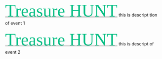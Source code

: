 [<span style="font-family:Papyrus; font-size:4em;color:#05bf85;">Treasure HUNT</span>](/event2 "A link")
this is descript tion of event 1


[<span style="font-family:Papyrus; font-size:4em;color:#05bf85;">Treasure HUNT</span>](/event2 "A link")
this is descript of event 2
